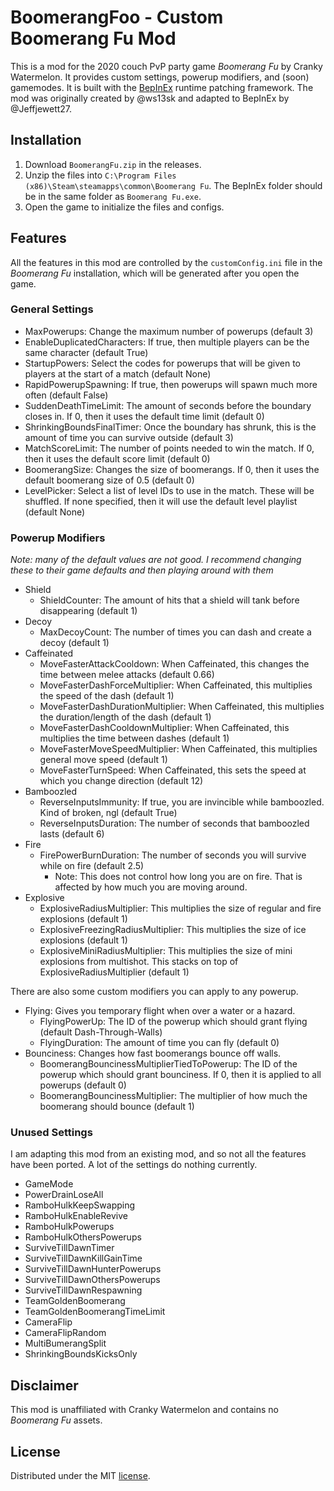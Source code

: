 BoomerangFoo - Custom Boomerang Fu Mod
======================================

This is a mod for the 2020 couch PvP party game *Boomerang Fu* by Cranky Watermelon. It provides custom settings, powerup modifiers, and (soon) gamemodes. It is built with the [BepInEx](https://github.com/BepInEx/BepInEx/) runtime patching framework. The mod was originally created by @ws13sk and adapted to BepInEx by @Jeffjewett27. 

## Installation

1. Download `BoomerangFu.zip` in the releases.
2. Unzip the files into `C:\Program Files (x86)\Steam\steamapps\common\Boomerang Fu`. The BepInEx folder should be in the same folder as `Boomerang Fu.exe`.
3. Open the game to initialize the files and configs.

## Features

All the features in this mod are controlled by the `customConfig.ini` file in the *Boomerang Fu* installation, which will be generated after you open the game.

### General Settings
- MaxPowerups: Change the maximum number of powerups (default 3)
- EnableDuplicatedCharacters: If true, then multiple players can be the same character (default True)
- StartupPowers: Select the codes for powerups that will be given to players at the start of a match (default None)
- RapidPowerupSpawning: If true, then powerups will spawn much more often (default False)
- SuddenDeathTimeLimit: The amount of seconds before the boundary closes in. If 0, then it uses the default time limit (default 0)
- ShrinkingBoundsFinalTimer: Once the boundary has shrunk, this is the amount of time you can survive outside (default 3)
- MatchScoreLimit: The number of points needed to win the match. If 0, then it uses the default score limit (default 0)
- BoomerangSize: Changes the size of boomerangs. If 0, then it uses the default boomerang size of 0.5 (default 0)
- LevelPicker: Select a list of level IDs to use in the match. These will be shuffled. If none specified, then it will use the default level playlist (default None)

### Powerup Modifiers
*Note: many of the default values are not good. I recommend changing these to their game defaults and then playing around with them*

- Shield
  - ShieldCounter: The amount of hits that a shield will tank before disappearing (default 1)
- Decoy
  - MaxDecoyCount: The number of times you can dash and create a decoy (default 1)
- Caffeinated 
  - MoveFasterAttackCooldown: When Caffeinated, this changes the time between melee attacks (default 0.66)
  - MoveFasterDashForceMultiplier: When Caffeinated, this multiplies the speed of the dash (default 1)
  - MoveFasterDashDurationMultiplier: When Caffeinated, this multiplies the duration/length of the dash (default 1)
  - MoveFasterDashCooldownMultiplier: When Caffeinated, this multiplies the time between dashes (default 1)
  - MoveFasterMoveSpeedMultiplier: When Caffeinated, this multiplies general move speed (default 1)
  - MoveFasterTurnSpeed: When Caffeinated, this sets the speed at which you change direction (default 12)
- Bamboozled
  - ReverseInputsImmunity: If true, you are invincible while bamboozled. Kind of broken, ngl (default True)
  - ReverseInputsDuration: The number of seconds that bamboozled lasts (default 6)
- Fire
  - FirePowerBurnDuration: The number of seconds you will survive while on fire (default 2.5)
    - Note: This does not control how long you are on fire. That is affected by how much you are moving around.
- Explosive
  - ExplosiveRadiusMultiplier: This multiplies the size of regular and fire explosions (default 1)
  - ExplosiveFreezingRadiusMultiplier: This multiplies the size of ice explosions (default 1)
  - ExplosiveMiniRadiusMultiplier: This multiplies the size of mini explosions from multishot. This stacks on top of ExplosiveRadiusMultiplier (default 1)

There are also some custom modifiers you can apply to any powerup.
- Flying: Gives you temporary flight when over a water or a hazard.
  - FlyingPowerUp: The ID of the powerup which should grant flying (default Dash-Through-Walls)
  - FlyingDuration: The amount of time you can fly (default 0)
- Bounciness: Changes how fast boomerangs bounce off walls.
  - BoomerangBouncinessMultiplierTiedToPowerup: The ID of the powerup which should grant bounciness. If 0, then it is applied to all powerups (default 0)
  - BoomerangBouncinessMultiplier: The multiplier of how much the boomerang should bounce (default 1)

### Unused Settings
I am adapting this mod from an existing mod, and so not all the features have been ported. A lot of the settings do nothing currently.

- GameMode
- PowerDrainLoseAll
- RamboHulkKeepSwapping
- RamboHulkEnableRevive
- RamboHulkPowerups
- RamboHulkOthersPowerups
- SurviveTillDawnTimer
- SurviveTillDawnKillGainTime
- SurviveTillDawnHunterPowerups
- SurviveTillDawnOthersPowerups
- SurviveTillDawnRespawning
- TeamGoldenBoomerang
- TeamGoldenBoomerangTimeLimit
- CameraFlip
- CameraFlipRandom
- MultiBumerangSplit
- ShrinkingBoundsKicksOnly

## Disclaimer
This mod is unaffiliated with Cranky Watermelon and contains no *Boomerang Fu* assets.

## License
Distributed under the MIT [license](https://github.com/Jeffjewett27/BoomerangFoo/blob/master/LICENSE.txt).